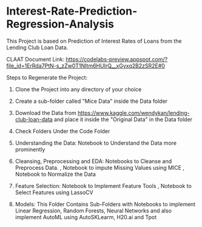 # Interest-Rate-Prediction-Regression-Analysis
This Project is based on Prediction of Interest Rates of Loans from the Lending Club Loan Data.

CLAAT Document Link: https://codelabs-preview.appspot.com/?file_id=1ErRda7PtN-s_zZw0T1NItm6HUIrQ__xGyxq2B2zSR2E#0

Steps to Regenerate the Project:

1. Clone the Project into any directory of your choice

2. Create a sub-folder called "Mice Data" inside the Data folder

3. Download the Data from https://www.kaggle.com/wendykan/lending-club-loan-data and place it inside the "Original Data" in the Data folder

4. Check Folders Under the Code Folder

5. Understanding the Data: Notebook to Understand the Data more prominently

6. Cleansing, Preprocessing and EDA: Notebooks to Cleanse and Preprocess Data. , Notebook to impute Missing Values using MICE , Notebook to Normalize the Data

7. Feature Selection: Notebook to Implement Feature Tools , Notebook to Select Features using LassoCV

8. Models: This Folder Contains Sub-Folders with Notebooks to implement Linear Regression, Random Forests, Neural Networks and also implement AutoML using AutoSKLearm, H20.ai and Tpot
